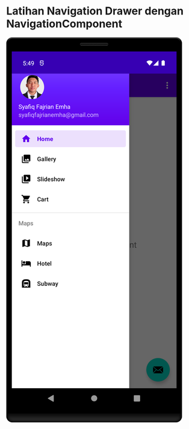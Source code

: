 # Latihan Navigation Drawer dengan NavigationComponent
![alt text](https://github.com/syafiqfajrianemha/navigation-drawer/blob/main/Screenshot_20230823_174937.png?raw=true)
